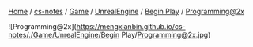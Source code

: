 [Home](https://mengxianbin.github.io) /
[cs-notes](https://mengxianbin.github.io/cs-notes/site) /
[Game](https://mengxianbin.github.io/cs-notes/site/Game) /
[UnrealEngine](https://mengxianbin.github.io/cs-notes/site/Game/UnrealEngine) /
[Begin Play](https://mengxianbin.github.io/cs-notes/site/Game/UnrealEngine/Begin%20Play) /
[Programming@2x](https://mengxianbin.github.io/cs-notes/site/Game/UnrealEngine/Begin%20Play/Programming@2x)

![Programming@2x](https://mengxianbin.github.io/cs-notes/./Game/UnrealEngine/Begin Play/Programming@2x.jpg)